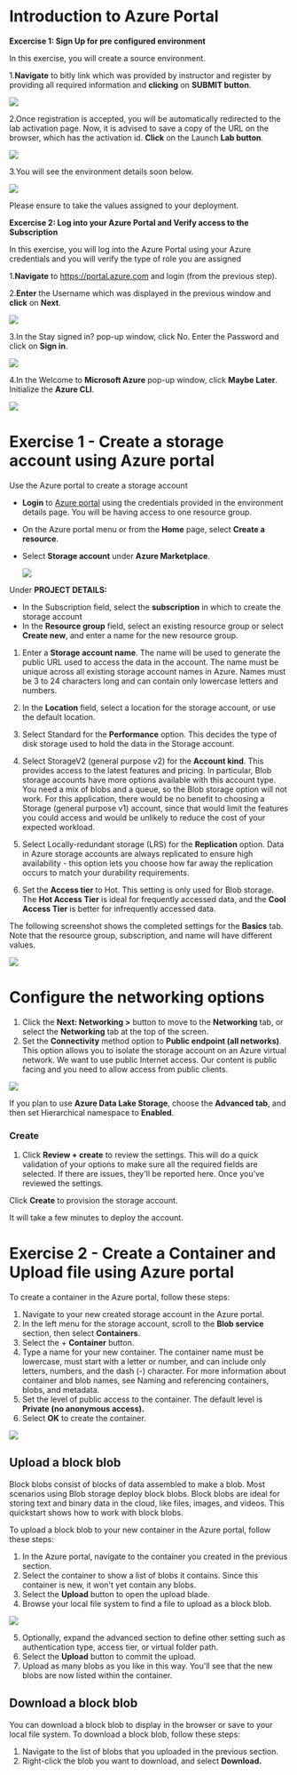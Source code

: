 # Introduction to Azure Portal

**Excercise 1: Sign Up for pre configured environment**<br/>

In this exercise, you will create a source environment.

1.**Navigate** to bitly link which was provided by instructor and register by providing all required information and **clicking** on **SUBMIT button**.<br/>

  <img src="images/str11.jpg"/><br/>
 
2.Once registration is accepted, you will be automatically redirected to the lab activation page. Now, it is advised to save a copy of the URL on the browser, which has the activation id. **Click** on the Launch **Lab button**.<br/>

<img src="images/str12.png"/><br/>

3.You will see the environment details soon below.<br/>

<img src="images/str13.png"/><br/>

Please ensure to take the values assigned to your deployment.<br/>

**Excercise 2: Log into your Azure Portal and Verify access to the Subscription**<br/>

In this exercise, you will log into the Azure Portal using your Azure credentials and you will verify the type of role you are assigned

1.**Navigate** to https://portal.azure.com and login (from the previous step).<br/>

2.**Enter** the Username which was displayed in the previous window and **click** on **Next**.

<img src="images/str8.jpg"/><br/>

3.In the Stay signed in? pop-up window, click No. Enter the Password and click on **Sign in**.

<img src="images/str9.jpg"/><br/>

4.In the Welcome to **Microsoft Azure** pop-up window, click **Maybe Later**. Initialize the **Azure CLI**.

<img src="images/str10.jpg"/><br/>

# Exercise 1 - Create a storage account using Azure portal
Use the Azure portal to create a storage account


- **Login** to [Azure portal](https://portal.azure.com) using the credentials provided in the environment details page. You will be having access to one resource group.</br>
- On the Azure portal menu or from the **Home** page, select **Create a resource**.
- Select **Storage account** under **Azure Marketplace**. <br/>
 
  <img src="images/str1.png"/><br/>
 
 Under **PROJECT DETAILS:**
- In the Subscription field, select the **subscription** in which to create the storage account
- In the **Resource group** field, select an existing resource group or select **Create new**, and enter a name for the new resource group.
1. Enter a **Storage account name**. The name will be used to generate the public URL used to access the data in the account. The name must be unique across all existing storage account names in Azure. Names must be 3 to 24 characters long and can contain only lowercase letters and numbers.

2. In the **Location** field, select a location for the storage account, or use the default location.

3. Select Standard for the **Performance** option. This decides the type of disk storage used to hold the data in the Storage account.

4. Select StorageV2 (general purpose v2) for the **Account kind**. This provides access to the latest features and pricing. In particular, Blob storage accounts have more options available with this account type. You need a mix of blobs and a queue, so the Blob storage option will not work. For this application, there would be no benefit to choosing a Storage (general purpose v1) account, since that would limit the features you could access and would be unlikely to reduce the cost of your expected workload.

5. Select Locally-redundant storage (LRS) for the **Replication** option. Data in Azure storage accounts are always replicated to ensure high availability - this option lets you choose how far away the replication occurs to match your durability requirements.

6. Set the **Access tier** to Hot. This setting is only used for Blob storage. The **Hot Access Tier** is ideal for frequently accessed data, and the **Cool Access Tier** is better for infrequently accessed data.

The following screenshot shows the completed settings for the **Basics** tab. Note that the resource group, subscription, and name will have different values.

<img src="images/str2.jpg"/><br/>

      
# Configure the networking options

1. Click the **Next: Networking >** button to move to the **Networking** tab, or select the **Networking** tab at the top of the screen.
2. Set the **Connectivity** method option to **Public endpoint (all networks)**. This option allows you to isolate the storage account on an Azure virtual network. We want to use public Internet access. Our content is public facing and you need to allow access from public clients.

<img src="images/str3.jpg"/><br/>

If you plan to use **Azure Data Lake Storage**, choose the **Advanced tab**, and then set Hierarchical namespace to **Enabled**.

### Create

1. Click **Review + create** to review the settings. This will do a quick validation of your options to make sure all the required fields are selected. If there are issues, they'll be reported here. Once you've reviewed the settings.

Click **Create** to provision the storage account.

It will take a few minutes to deploy the account.

# Exercise 2 - Create a Container and Upload file using Azure portal

To create a container in the Azure portal, follow these steps:

1. Navigate to your new created storage account in the Azure portal.
2. In the left menu for the storage account, scroll to the **Blob service** section, then select **Containers**.
3. Select the + **Container** button.
4. Type a name for your new container. The container name must be lowercase, must start with a letter or number, and can include only letters, numbers, and the dash (-) character. For more information about container and blob names, see Naming and referencing containers, blobs, and metadata.
5. Set the level of public access to the container. The default level is **Private (no anonymous access).**
6. Select **OK** to create the container.

<img src="images/str5.jpg"/><br/>

## Upload a block blob

Block blobs consist of blocks of data assembled to make a blob. Most scenarios using Blob storage deploy block blobs. Block blobs are ideal for storing text and binary data in the cloud, like files, images, and videos. This quickstart shows how to work with block blobs.

To upload a block blob to your new container in the Azure portal, follow these steps:

1. In the Azure portal, navigate to the container you created in the previous section.
2. Select the container to show a list of blobs it contains. Since this container is new, it won't yet contain any blobs.
3. Select the **Upload** button to open the upload blade.
4. Browse your local file system to find a file to upload as a block blob.

<img src="images/str7.jpg"/><br/>

5. Optionally, expand the advanced section to define other setting such as authentication type, access tier, or virtual folder path.
6. Select the **Upload** button to commit the upload.
7. Upload as many blobs as you like in this way. You'll see that the new blobs are now listed within the container.

## Download a block blob

You can download a block blob to display in the browser or save to your local file system. To download a block blob, follow these steps:

1. Navigate to the list of blobs that you uploaded in the previous section.
2. Right-click the blob you want to download, and select **Download.**

